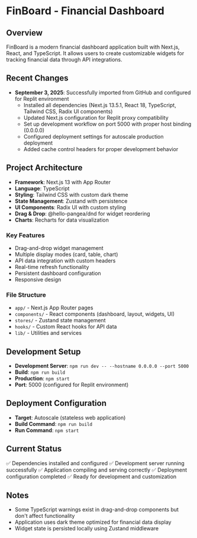 # FinBoard - Financial Dashboard

## Overview
FinBoard is a modern financial dashboard application built with Next.js, React, and TypeScript. It allows users to create customizable widgets for tracking financial data through API integrations.

## Recent Changes
- **September 3, 2025**: Successfully imported from GitHub and configured for Replit environment
  - Installed all dependencies (Next.js 13.5.1, React 18, TypeScript, Tailwind CSS, Radix UI components)
  - Updated Next.js configuration for Replit proxy compatibility
  - Set up development workflow on port 5000 with proper host binding (0.0.0.0)
  - Configured deployment settings for autoscale production deployment
  - Added cache control headers for proper development behavior

## Project Architecture
- **Framework**: Next.js 13 with App Router
- **Language**: TypeScript
- **Styling**: Tailwind CSS with custom dark theme
- **State Management**: Zustand with persistence
- **UI Components**: Radix UI with custom styling
- **Drag & Drop**: @hello-pangea/dnd for widget reordering
- **Charts**: Recharts for data visualization

### Key Features
- Drag-and-drop widget management
- Multiple display modes (card, table, chart)
- API data integration with custom headers
- Real-time refresh functionality
- Persistent dashboard configuration
- Responsive design

### File Structure
- `app/` - Next.js App Router pages
- `components/` - React components (dashboard, layout, widgets, UI)
- `stores/` - Zustand state management
- `hooks/` - Custom React hooks for API data
- `lib/` - Utilities and services

## Development Setup
- **Development Server**: `npm run dev -- --hostname 0.0.0.0 --port 5000`
- **Build**: `npm run build`
- **Production**: `npm start`
- **Port**: 5000 (configured for Replit environment)

## Deployment Configuration
- **Target**: Autoscale (stateless web application)
- **Build Command**: `npm run build`
- **Run Command**: `npm start`

## Current Status
✅ Dependencies installed and configured
✅ Development server running successfully
✅ Application compiling and serving correctly
✅ Deployment configuration completed
✅ Ready for development and customization

## Notes
- Some TypeScript warnings exist in drag-and-drop components but don't affect functionality
- Application uses dark theme optimized for financial data display
- Widget state is persisted locally using Zustand middleware